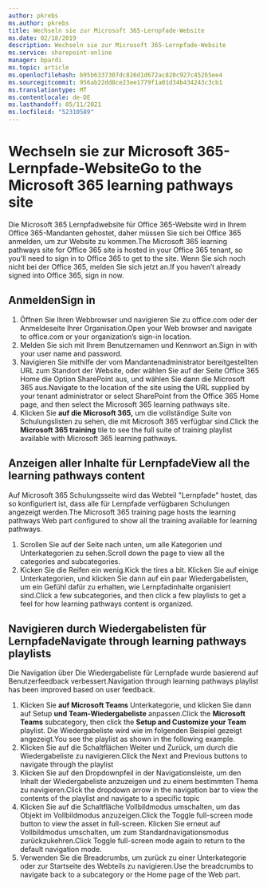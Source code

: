 ```yaml
---
author: pkrebs
ms.author: pkrebs
title: Wechseln sie zur Microsoft 365-Lernpfade-Website
ms.date: 02/18/2019
description: Wechseln sie zur Microsoft 365-Lernpfade-Website
ms.service: sharepoint-online
manager: bpardi
ms.topic: article
ms.openlocfilehash: b95b6337307dc826d1d672ac820c927c45265ee4
ms.sourcegitcommit: 956ab22dd8ce23ee1779f1a01d34b434243c3cb1
ms.translationtype: MT
ms.contentlocale: de-DE
ms.lasthandoff: 05/11/2021
ms.locfileid: "52310589"
---
```

# <a name="go-to-the-microsoft-365-learning-pathways-site"></a><span data-ttu-id="4ebce-103">Wechseln sie zur Microsoft 365-Lernpfade-Website</span><span class="sxs-lookup"><span data-stu-id="4ebce-103">Go to the Microsoft 365 learning pathways site</span></span>

<span data-ttu-id="4ebce-104">Die Microsoft 365 Lernpfadwebsite für Office 365-Website wird in Ihrem Office 365-Mandanten gehostet, daher müssen Sie sich bei Office 365 anmelden, um zur Website zu kommen.</span><span class="sxs-lookup"><span data-stu-id="4ebce-104">The Microsoft 365 learning pathways site for Office 365 site is hosted in your Office 365 tenant, so you'll need to sign in to Office 365 to get to the site.</span></span> <span data-ttu-id="4ebce-105">Wenn Sie sich noch nicht bei der Office 365, melden Sie sich jetzt an.</span><span class="sxs-lookup"><span data-stu-id="4ebce-105">If you haven’t already signed into Office 365, sign in now.</span></span> 

## <a name="sign-in"></a><span data-ttu-id="4ebce-106">Anmelden</span><span class="sxs-lookup"><span data-stu-id="4ebce-106">Sign in</span></span>  

1.  <span data-ttu-id="4ebce-107">Öffnen Sie Ihren Webbrowser und navigieren Sie zu office.com oder der Anmeldeseite Ihrer Organisation.</span><span class="sxs-lookup"><span data-stu-id="4ebce-107">Open your Web browser and navigate to office.com or your organization’s sign-in location.</span></span> 
2.  <span data-ttu-id="4ebce-108">Melden Sie sich mit Ihrem Benutzernamen und Kennwort an.</span><span class="sxs-lookup"><span data-stu-id="4ebce-108">Sign in with your user name and password.</span></span>
3.  <span data-ttu-id="4ebce-109">Navigieren Sie mithilfe der vom Mandantenadministrator bereitgestellten URL zum Standort der Website, oder wählen Sie auf der Seite Office 365 Home die Option SharePoint aus, und wählen Sie dann die Microsoft 365 aus.</span><span class="sxs-lookup"><span data-stu-id="4ebce-109">Navigate to the location of the site using the URL supplied by your tenant administrator or select SharePoint from the Office 365 Home page, and then select the Microsoft 365 learning pathways site.</span></span> 
5. <span data-ttu-id="4ebce-110">Klicken Sie **auf die Microsoft 365,** um die vollständige Suite von Schulungslisten zu sehen, die mit Microsoft 365 verfügbar sind.</span><span class="sxs-lookup"><span data-stu-id="4ebce-110">Click the **Microsoft 365 training** tile to see the full suite of training playlist available with Microsoft 365 learning pathways.</span></span> 

## <a name="view-all-the-learning-pathways-content"></a><span data-ttu-id="4ebce-111">Anzeigen aller Inhalte für Lernpfade</span><span class="sxs-lookup"><span data-stu-id="4ebce-111">View all the learning pathways content</span></span>
<span data-ttu-id="4ebce-112">Auf Microsoft 365 Schulungsseite wird das Webteil "Lernpfade" hostet, das so konfiguriert ist, dass alle für Lernpfade verfügbaren Schulungen angezeigt werden.</span><span class="sxs-lookup"><span data-stu-id="4ebce-112">The Microsoft 365 training page hosts the learning pathways Web part configured to show all the training available for learning pathways.</span></span> 

1. <span data-ttu-id="4ebce-113">Scrollen Sie auf der Seite nach unten, um alle Kategorien und Unterkategorien zu sehen.</span><span class="sxs-lookup"><span data-stu-id="4ebce-113">Scroll down the page to view all the categories and subcategories.</span></span>
2. <span data-ttu-id="4ebce-114">Kicken Sie die Reifen ein wenig.</span><span class="sxs-lookup"><span data-stu-id="4ebce-114">Kick the tires a bit.</span></span> <span data-ttu-id="4ebce-115">Klicken Sie auf einige Unterkategorien, und klicken Sie dann auf ein paar Wiedergabelisten, um ein Gefühl dafür zu erhalten, wie Lernpfadinhalte organisiert sind.</span><span class="sxs-lookup"><span data-stu-id="4ebce-115">Click a few subcategories, and then click a few playlists to get a feel for how learning pathways content is organized.</span></span> 

## <a name="navigate-through-learning-pathways-playlists"></a><span data-ttu-id="4ebce-116">Navigieren durch Wiedergabelisten für Lernpfade</span><span class="sxs-lookup"><span data-stu-id="4ebce-116">Navigate through learning pathways playlists</span></span>
<span data-ttu-id="4ebce-117">Die Navigation über Die Wiedergabeliste für Lernpfade wurde basierend auf Benutzerfeedback verbessert.</span><span class="sxs-lookup"><span data-stu-id="4ebce-117">Navigation through learning pathways playlist has been improved based on user feedback.</span></span> 

1. <span data-ttu-id="4ebce-118">Klicken Sie **auf Microsoft Teams** Unterkategorie, und klicken Sie dann auf Setup **und Team-Wiedergabeliste** anpassen.</span><span class="sxs-lookup"><span data-stu-id="4ebce-118">Click the **Microsoft Teams** subcategory, then click the **Setup and Customize your Team** playlist.</span></span> <span data-ttu-id="4ebce-119">Die Wiedergabeliste wird wie im folgenden Beispiel gezeigt angezeigt.</span><span class="sxs-lookup"><span data-stu-id="4ebce-119">You see the playlist as shown in the following example.</span></span>
2. <span data-ttu-id="4ebce-120">Klicken Sie auf die Schaltflächen Weiter und Zurück, um durch die Wiedergabeliste zu navigieren.</span><span class="sxs-lookup"><span data-stu-id="4ebce-120">Click the Next and Previous buttons to navigate through the playlist</span></span>
3. <span data-ttu-id="4ebce-121">Klicken Sie auf den Dropdownpfeil in der Navigationsleiste, um den Inhalt der Wiedergabeliste anzuzeigen und zu einem bestimmten Thema zu navigieren.</span><span class="sxs-lookup"><span data-stu-id="4ebce-121">Click the dropdown arrow in the navigation bar to view the contents of the playlist and navigate to a specific topic</span></span>
4. <span data-ttu-id="4ebce-122">Klicken Sie auf die Schaltfläche Vollbildmodus umschalten, um das Objekt im Vollbildmodus anzuzeigen.</span><span class="sxs-lookup"><span data-stu-id="4ebce-122">Click the Toggle full-screen mode button to view the asset in full-screen.</span></span> <span data-ttu-id="4ebce-123">Klicken Sie erneut auf Vollbildmodus umschalten, um zum Standardnavigationsmodus zurückzukehren.</span><span class="sxs-lookup"><span data-stu-id="4ebce-123">Click Toggle full-screen mode again to return to the default navigation mode.</span></span>
5. <span data-ttu-id="4ebce-124">Verwenden Sie die Breadcrumbs, um zurück zu einer Unterkategorie oder zur Startseite des Webteils zu navigieren.</span><span class="sxs-lookup"><span data-stu-id="4ebce-124">Use the breadcrumbs to navigate back to a subcategory or the Home page of the Web part.</span></span>  

